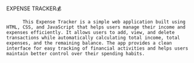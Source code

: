 EXPENSE TRACKER💰

          This Expense Tracker is a simple web application built using HTML, CSS, and JavaScript that helps users manage their income and expenses efficiently. It allows users to add, view, and delete transactions while automatically calculating total income, total expenses, and the remaining balance. The app provides a clean interface for easy tracking of financial activities and helps users maintain better control over their spending habits.
